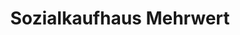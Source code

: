 ---
title: "Sozialkaufhaus Mehrwert"
url: /flensburg/sozialkaufhaus-mehrwert/
shop: Gebrauchtwaren
---